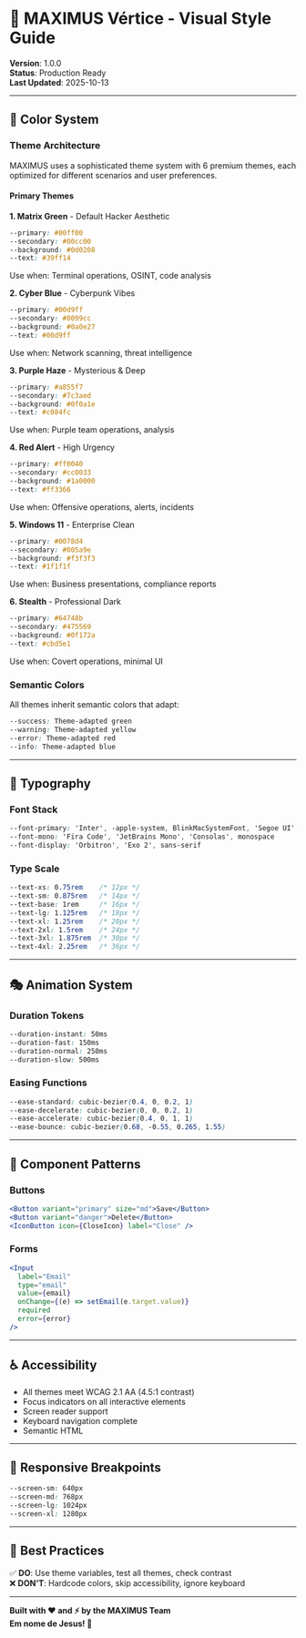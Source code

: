 # 🎨 MAXIMUS Vértice - Visual Style Guide

**Version**: 1.0.0  
**Status**: Production Ready  
**Last Updated**: 2025-10-13

---

## 🌈 Color System

### Theme Architecture

MAXIMUS uses a sophisticated theme system with 6 premium themes, each optimized for different scenarios and user preferences.

#### Primary Themes

**1. Matrix Green** - Default Hacker Aesthetic
```css
--primary: #00ff00
--secondary: #00cc00
--background: #0d0208
--text: #39ff14
```
Use when: Terminal operations, OSINT, code analysis

**2. Cyber Blue** - Cyberpunk Vibes
```css
--primary: #00d9ff
--secondary: #0099cc
--background: #0a0e27
--text: #00d9ff
```
Use when: Network scanning, threat intelligence

**3. Purple Haze** - Mysterious & Deep
```css
--primary: #a855f7
--secondary: #7c3aed
--background: #0f0a1e
--text: #c084fc
```
Use when: Purple team operations, analysis

**4. Red Alert** - High Urgency
```css
--primary: #ff0040
--secondary: #cc0033
--background: #1a0000
--text: #ff3366
```
Use when: Offensive operations, alerts, incidents

**5. Windows 11** - Enterprise Clean
```css
--primary: #0078d4
--secondary: #005a9e
--background: #f3f3f3
--text: #1f1f1f
```
Use when: Business presentations, compliance reports

**6. Stealth** - Professional Dark
```css
--primary: #64748b
--secondary: #475569
--background: #0f172a
--text: #cbd5e1
```
Use when: Covert operations, minimal UI

### Semantic Colors

All themes inherit semantic colors that adapt:

```css
--success: Theme-adapted green
--warning: Theme-adapted yellow
--error: Theme-adapted red
--info: Theme-adapted blue
```

---

## 📝 Typography

### Font Stack

```css
--font-primary: 'Inter', -apple-system, BlinkMacSystemFont, 'Segoe UI', sans-serif
--font-mono: 'Fira Code', 'JetBrains Mono', 'Consolas', monospace
--font-display: 'Orbitron', 'Exo 2', sans-serif
```

### Type Scale

```css
--text-xs: 0.75rem    /* 12px */
--text-sm: 0.875rem   /* 14px */
--text-base: 1rem     /* 16px */
--text-lg: 1.125rem   /* 18px */
--text-xl: 1.25rem    /* 20px */
--text-2xl: 1.5rem    /* 24px */
--text-3xl: 1.875rem  /* 30px */
--text-4xl: 2.25rem   /* 36px */
```

---

## 🎭 Animation System

### Duration Tokens

```css
--duration-instant: 50ms
--duration-fast: 150ms
--duration-normal: 250ms
--duration-slow: 500ms
```

### Easing Functions

```css
--ease-standard: cubic-bezier(0.4, 0, 0.2, 1)
--ease-decelerate: cubic-bezier(0, 0, 0.2, 1)
--ease-accelerate: cubic-bezier(0.4, 0, 1, 1)
--ease-bounce: cubic-bezier(0.68, -0.55, 0.265, 1.55)
```

---

## 🔘 Component Patterns

### Buttons

```jsx
<Button variant="primary" size="md">Save</Button>
<Button variant="danger">Delete</Button>
<IconButton icon={CloseIcon} label="Close" />
```

### Forms

```jsx
<Input
  label="Email"
  type="email"
  value={email}
  onChange={(e) => setEmail(e.target.value)}
  required
  error={error}
/>
```

---

## ♿ Accessibility

- All themes meet WCAG 2.1 AA (4.5:1 contrast)
- Focus indicators on all interactive elements
- Screen reader support
- Keyboard navigation complete
- Semantic HTML

---

## 📱 Responsive Breakpoints

```css
--screen-sm: 640px
--screen-md: 768px
--screen-lg: 1024px
--screen-xl: 1280px
```

---

## 🎯 Best Practices

✅ **DO**: Use theme variables, test all themes, check contrast  
❌ **DON'T**: Hardcode colors, skip accessibility, ignore keyboard

---

**Built with ❤️ and ⚡ by the MAXIMUS Team**  
**Em nome de Jesus! 🙏**
